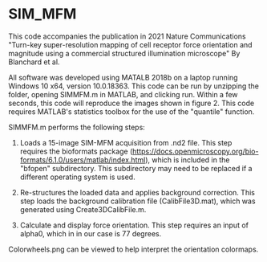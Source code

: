 # SIM_MFM
This code accompanies the publication in 2021 Nature Communications "Turn-key super-resolution
mapping of cell receptor force orientation and magnitude using a commercial structured
illumination microscope" By Blanchard et al.

All software was developed using MATALB 2018b on a laptop running Windows 10 x64, version
10.0.18363. This code can be run by unzipping the folder, opening SIMMFM.m in MATLAB, and
clicking run. Within a few seconds, this code will reproduce the images shown in figure 2.
This code requires MATLAB's statistics toolbox for the use of the "quantile" function. 

SIMMFM.m performs the following steps:

1) Loads a 15-image SIM-MFM acquisition from .nd2 file. This step requires the bioformats
   package (https://docs.openmicroscopy.org/bio-formats/6.1.0/users/matlab/index.html), which
   is included in the "bfopen" subdirectory. This subdirectory may need to be replaced if a
   different operating system is used.

2) Re-structures the loaded data and applies background correction. This step loads the
   background calibration file (CalibFile3D.mat), which was generated using Create3DCalibFile.m.

3) Calculate and display force orientation. This step requires an input of alpha0, which in
   in our case is 77 degrees.

Colorwheels.png can be viewed to help interpret the orientation colormaps.
